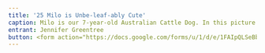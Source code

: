 ```yaml
---
title: '25 Milo is Unbe-leaf-ably Cute'
caption: Milo is our 7-year-old Australian Cattle Dog. In this picture he is lounging in the fall leaves on Thanksgiving Day 2023. In his spare time, he loves stealing socks and shoes, licking our toddler's face, and cuddling on the couch.
entrant: Jennifer Greentree
button: <form action="https://docs.google.com/forms/u/1/d/e/1FAIpQLSeBblQMqbBMeuApn2iPdutPu_wvMXp7h9YlIcRDEgHzWuKEQw/formResponse" method="post"><div class="form-element"></div><span>Votes</span><input type="text" name="entry.2119185926" required placeholder="$"></br><span>Email</span><input type="text" name="entry.882766101" required><button type="submit" name="button">Cast Votes</button></form>
---
```

